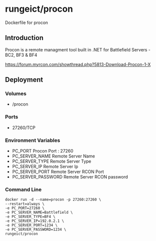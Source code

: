 # rungeict/procon
Dockerfile for procon

## Introduction
Procon is a remote managment tool built in .NET for Battlefield Servers - BC2, BF3 & BF4

https://forum.myrcon.com/showthread.php?5813-Download-Procon-1-X

## Deployment

### Volumes
 - /procon

### Ports
 - 27260/TCP

### Environment Variables

 - PC_PORT            Procon Port : 27260
 - PC_SERVER_NAME     Remote Server Name
 - PC_SERVER_TYPE     Remote Server Type
 - PC_SERVER_IP       Remote Server Ip
 - PC_SERVER_PORT     Remote Server RCON Port
 - PC_SERVER_PASSWORD Remote Server RCON password
 
### Command Line
 ``` 
 docker run -d --name=procon -p 27260:27260 \
 --restart=always \
 -e PC_PORT=27260 \
 -e PC_SERVER_NAME=Battlefield \
 -e PC_SERVER_TYPE=BF4 \
 -e PC_SERVER_IP=192.0.2.1 \ 
 -e PC_SERVER_PORT=1234 \
 -e PC_SERVER_PASSWORD=1234 \
 rungeict/procon
 ```
